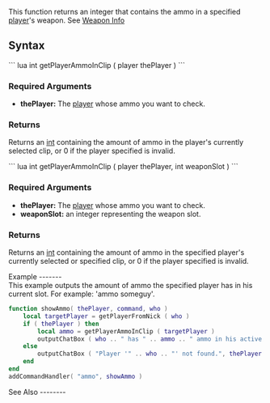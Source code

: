 This function returns an integer that contains the ammo in a specified [player](/docs/player.md "wikilink")'s weapon. See [Weapon Info](/weapon.md "wikilink")

Syntax
------

<section name="Server" class="server" show="true">
``` lua
int getPlayerAmmoInClip ( player thePlayer )
```

### Required Arguments

-   **thePlayer:** The [player](/docs/player.md "wikilink") whose ammo you want to check.

### Returns

Returns an [int](/docs/int.md "wikilink") containing the amount of ammo in the player's currently selected clip, or 0 if the player specified is invalid.

</section>
<section name="Client" class="client" show="true">
``` lua
int getPlayerAmmoInClip ( player thePlayer, int weaponSlot )
```

### Required Arguments

-   **thePlayer:** The [player](/docs/player.md "wikilink") whose ammo you want to check.
-   **weaponSlot:** an integer representing the weapon slot.

### Returns

Returns an [int](/docs/int.md "wikilink") containing the amount of ammo in the specified player's currently selected or specified clip, or 0 if the player specified is invalid.

</section>
Example
-------

<section name="Server" class="server" show="true">
This example outputs the amount of ammo the specified player has in his current slot. For example: 'ammo someguy'.

``` lua
function showAmmo( thePlayer, command, who )
    local targetPlayer = getPlayerFromNick ( who )
    if ( thePlayer ) then
        local ammo = getPlayerAmmoInClip ( targetPlayer )
        outputChatBox ( who .. " has " .. ammo .. " ammo in his active clip", thePlayer )
    else
        outputChatBox ( "Player '" .. who .. "' not found.", thePlayer )
    end
end
addCommandHandler( "ammo", showAmmo )
```

</section>
See Also
--------
